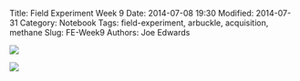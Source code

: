 Title: Field Experiment Week 9
Date: 2014-07-08 19:30
Modified: 2014-07-31
Category: Notebook
Tags: field-experiment, arbuckle, acquisition, methane 
Slug: FE-Week9
Authors: Joe Edwards


![]({filename}/images/fieldw9.jpg)


![]({filename}/images/plantsw9.jpg)

